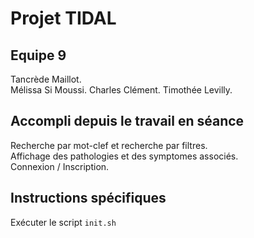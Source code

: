 # Projet TIDAL

## Equipe 9
Tancrède Maillot.  
Mélissa Si Moussi. 
Charles Clément. 
Timothée Levilly. 

## Accompli depuis le travail en séance
Recherche par mot-clef et recherche par filtres.  
Affichage des pathologies et des symptomes associés.  
Connexion / Inscription.  

## Instructions spécifiques
Exécuter le script `init.sh`
